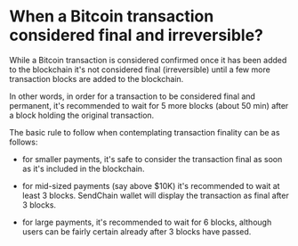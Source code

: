 # When a Bitcoin transaction considered final and irreversible?

While a Bitcoin transaction is considered confirmed once it has been added to the blockchain it's not considered final (irreversible) until a few more transaction blocks are added to the blockchain.

In other words, in order for a transaction to be considered final and permanent, it's recommended to wait for 5 more blocks (about 50 min) after a block holding the original transaction.

The basic rule to follow when contemplating transaction finality can be as follows:

- for smaller payments, it's safe to consider the transaction final as soon as it's included in the blockchain.

- for mid-sized payments (say above $10K) it's recommended to wait at least 3 blocks. SendChain wallet will display the transaction as final after 3 blocks.

- for large payments, it's recommended to wait for 6 blocks, although users can be fairly certain already after 3 blocks have passed.


